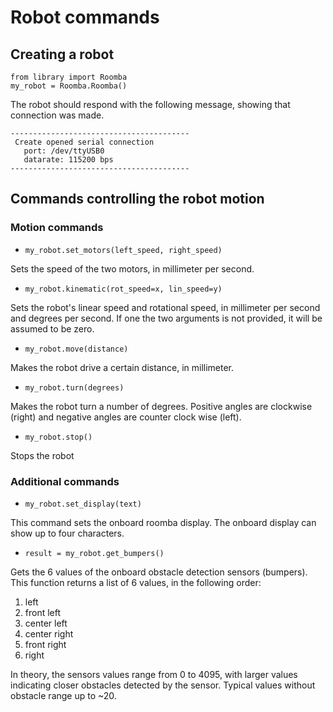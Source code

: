 # Robot commands

## Creating a robot

```angular2html
from library import Roomba
my_robot = Roomba.Roomba()
```

The robot should respond with the following message, showing that connection was made.

```angular2html
----------------------------------------
 Create opened serial connection
   port: /dev/ttyUSB0
   datarate: 115200 bps
----------------------------------------
```

## Commands controlling the robot motion

### Motion commands

+ `my_robot.set_motors(left_speed, right_speed)`

Sets the speed of the two motors, in millimeter per second.

+ `my_robot.kinematic(rot_speed=x, lin_speed=y)`

Sets the robot's linear speed and rotational speed, in millimeter per second and degrees per second. If one the two arguments is not provided, it will be assumed to be zero.

+ `my_robot.move(distance)` 

Makes the robot drive a certain distance, in millimeter.

+ `my_robot.turn(degrees)`

Makes the robot turn a number of degrees. Positive angles are clockwise (right) and negative angles are counter clock wise (left).

+ `my_robot.stop()`

Stops the robot


### Additional commands

+ `my_robot.set_display(text)`

This command sets the onboard roomba display. The onboard display can show up to four characters.

+ `result = my_robot.get_bumpers()`

Gets the 6 values of the onboard obstacle detection sensors (bumpers). This function returns a list of 6 values, in the following order:

1. left
2. front left
3. center left
4. center right
5. front right
6. right

In theory, the sensors values range from 0 to 4095, with larger values indicating closer obstacles detected by the sensor. Typical values without obstacle range up to ~20.



